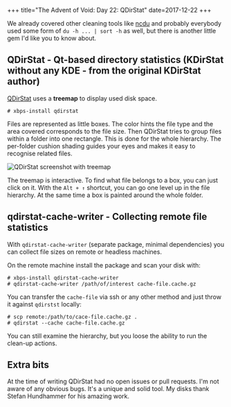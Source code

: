 +++
title="The Advent of Void: Day 22: QDirStat"
date=2017-12-22
+++

We already covered other cleaning tools like
[ncdu](/news/2017/12/advent-ncdu.html) and probably everybody used some form of
`du -h ... | sort -h` as well, but there is another little gem I'd like you to know
about.

## QDirStat - Qt-based directory statistics (KDirStat without any KDE - from the original KDirStat author)

[QDirStat](https://github.com/shundhammer/qdirstat) uses a **treemap** to
display used disk space. 

```
# xbps-install qdirstat
```

Files are represented as little boxes. The color hints
the file type and the area covered corresponds to the file size. Then QDirStat
tries to group files within a folder into one rectangle. This is done for the
whole hierarchy. The per-folder cushion shading guides your eyes and makes it
easy to recognise related files.

![QDirStat screenshot with treemap](https://raw.githubusercontent.com/shundhammer/qdirstat/master/screenshots/QDirStat-main-win.png)

The treemap is interactive. To find what file belongs to a box, you can just
click on it. With the `Alt + ↑` shortcut, you can go one level up in the file
hierarchy. At the same time a box is painted around the whole folder.

## qdirstat-cache-writer - Collecting remote file statistics

With `qdirstat-cache-writer` (separate package, minimal dependencies) you can
collect file sizes on remote or headless machines. 

On the remote machine install the package and scan your disk with:

```
# xbps-install qdirstat-cache-writer
# qdirstat-cache-writer /path/of/interest cache-file.cache.gz
```

You can transfer the `cache-file` via ssh or any other method and just throw it
against `qdirstst` locally:

```
# scp remote:/path/to/cace-file.cache.gz .
# qdirstat --cache cache-file.cache.gz
```

You can still examine the hierarchy, but you loose the ability to run the
clean-up actions.

## Extra bits

At the time of writing QDirStat had no open issues or pull requests. I'm not
aware of any obvious bugs. It's a unique and solid tool. My disks thank Stefan
Hundhammer for his amazing work.
